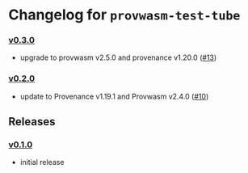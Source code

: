 # Changelog for `provwasm-test-tube`

### [v0.3.0](https://github.com/provenance-io/provwasm-test-tube/tree/v0.3.0)

* upgrade to provwasm v2.5.0 and provenance
  v1.20.0 ([#13](https://github.com/provenance-io/provwasm-test-tube/issues/13))

### [v0.2.0](https://github.com/provenance-io/provwasm-test-tube/tree/v0.2.0)

* update to Provenance v1.19.1 and Provwasm
  v2.4.0 ([#10](https://github.com/provenance-io/provwasm-test-tube/issues/10))

## Releases

### [v0.1.0](https://github.com/provenance-io/provwasm-test-tube/tree/v0.1.0)

* initial release